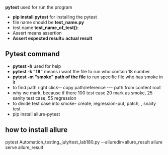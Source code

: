 **pytest** used for run the program
- **pip install pytest** for installing the pytest
- file name should be **test_name.py**
- test name **test_name_of_test():**
- Assert means assertion 
- **Assert expected result= actual result**
## Pytest command
- **pytest -h** used for help
- **pytest -k "18"** means i want the file to run who  contain 18 number
- **pytest -m "smoke" path of the file** to run specific file who has smoke in it
- to find path right click-- copy path/reference --- path from content root 
- why we mark, because if there 100 test case 20 mark as smoke, 25 sanity test case, 55 regression
- to divide test case into smoke- create, regression-put, patch, , snaity test
-  pip install allure-pytest
## how to install allure 

pytest Automation_testing_july/test_lab180.py --alluredir=allure_result
allure serve allure_result




